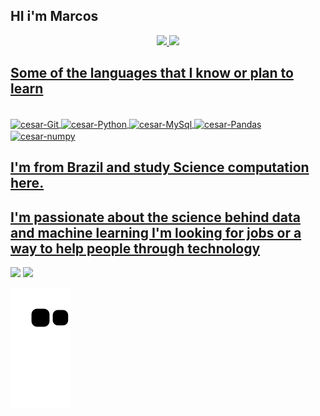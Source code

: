 ## HI i'm Marcos 


<div align="center">
  <a href="https://github.com/omarcos0708">
  <img height="180em" src="https://github-readme-stats.vercel.app/api?username=omarcos0708&show_icons=true&theme=dark&include_all_commits=true&count_private=true"/>
  <img height="180em" src="https://github-readme-stats.vercel.app/api/top-langs/?username=omarcos0708&layout=compact&langs_count=7&theme=dark"/>
</div>

## Some of the languages that I know or plan to learn

<div style="display: inline_block"><br>
  <img align="center" alt="cesar-Git" height="40" width="50" src="https://cdn.jsdelivr.net/gh/devicons/devicon/icons/git/git-original.svg">
  <img align="center" alt="cesar-Python" height="40" width="50" src="https://cdn.jsdelivr.net/gh/devicons/devicon/icons/python/python-plain.svg">
  <img align="center" alt="cesar-MySql" height="40" width="50" src="https://cdn.jsdelivr.net/gh/devicons/devicon/icons/mysql/mysql-original-wordmark.svg">
  <img align="center" alt="cesar-Pandas" height="40" width="50" src="https://cdn.jsdelivr.net/gh/devicons/devicon/icons/pandas/pandas-original-wordmark.svg">
  <img align="center" alt="cesar-numpy" height="40" width="50" src="https://cdn.jsdelivr.net/gh/devicons/devicon/icons/numpy/numpy-original-wordmark.svg">
</div>

  ## I'm from Brazil and study Science computation here.
  ## I'm passionate about the science behind data and machine learning I'm looking for jobs or a way to help people through technology
  
 <div>
  <a href="https://www.linkedin.com/in/marcoscesarandrade/" target="_blank"><img src="https://img.shields.io/badge/-LinkedIn-%230077B5?style=for-the-badge&logo=linkedin&logoColor=white" target="_blank"></a>
 <a href = "mailto:cacocesar2020@gmail.com""><img src="https://img.shields.io/badge/-Gmail-%23333?style=for-the-badge&logo=gmail&logoColor=white" target="_blank"></a>
 
  ![Snake animation](https://github.com/omarcos0708/omarcos0708/blob/output/github-contribution-grid-snake.svg)
  
  </div>

